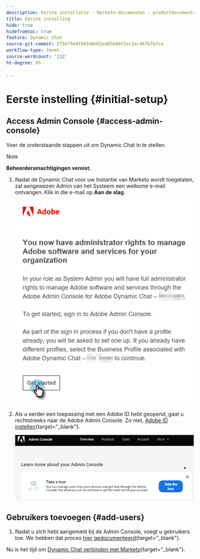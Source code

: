 ```yaml
---
description: Eerste installatie - Marketo-documenten - productdocumentatie
title: Eerste instelling
hide: true
hidefromtoc: true
feature: Dynamic Chat
source-git-commit: 2f5b79e9fb0340dd1ed65b00f2ec3ac487b7b7ca
workflow-type: tm+mt
source-wordcount: '112'
ht-degree: 0%

---
```


# Eerste instelling {#initial-setup}

## Access Admin Console {#access-admin-console}

Voer de onderstaande stappen uit om Dynamic Chat in te stellen.

>[!NOTE]
>
>**Beheerdersmachtigingen vereist.**

1. Nadat de Dynamic Chat voor uw Instantie van Marketo wordt toegelaten, zal aangewezen Admin van het Systeem een welkome e-mail ontvangen. Klik in die e-mail op **Aan de slag**.

   ![](assets/initial-setup-1.png)

1. Als u eerder een toepassing met een Adobe ID hebt geopend, gaat u rechtstreeks naar de Adobe Admin Console. Zo niet, [Adobe ID instellen](https://helpx.adobe.com/manage-account/using/create-update-adobe-id.html){target="_blank"}.

   ![](assets/initial-setup-2.png)

## Gebruikers toevoegen {#add-users}

1. Nadat u zich hebt aangemeld bij de Admin Console, voegt u gebruikers toe. We hebben dat proces [hier gedocumenteerd](/help/marketo/product-docs/demand-generation/dynamic-chat-two/setup-and-configuration/add-or-remove-chat-users.md#add-a-chat-user){target="_blank"}.

Nu is het tijd om [Dynamic Chat verbinden met Marketo](/help/marketo/product-docs/demand-generation/dynamic-chat-two/integrations/adobe-marketo-engage.md){target="_blank"}.
